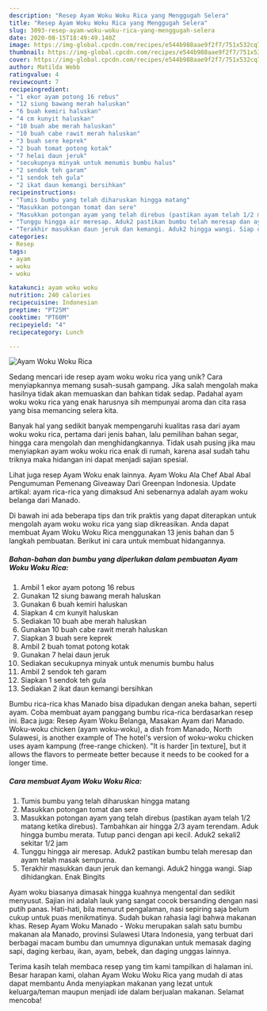 ```yaml
---
description: "Resep Ayam Woku Woku Rica yang Menggugah Selera"
title: "Resep Ayam Woku Woku Rica yang Menggugah Selera"
slug: 3093-resep-ayam-woku-woku-rica-yang-menggugah-selera
date: 2020-08-15T18:49:49.140Z
image: https://img-global.cpcdn.com/recipes/e544b988aae9f2f7/751x532cq70/ayam-woku-woku-rica-foto-resep-utama.jpg
thumbnail: https://img-global.cpcdn.com/recipes/e544b988aae9f2f7/751x532cq70/ayam-woku-woku-rica-foto-resep-utama.jpg
cover: https://img-global.cpcdn.com/recipes/e544b988aae9f2f7/751x532cq70/ayam-woku-woku-rica-foto-resep-utama.jpg
author: Matilda Webb
ratingvalue: 4
reviewcount: 7
recipeingredient:
- "1 ekor ayam potong 16 rebus"
- "12 siung bawang merah haluskan"
- "6 buah kemiri haluskan"
- "4 cm kunyit haluskan"
- "10 buah abe merah haluskan"
- "10 buah cabe rawit merah haluskan"
- "3 buah sere keprek"
- "2 buah tomat potong kotak"
- "7 helai daun jeruk"
- "secukupnya minyak untuk menumis bumbu halus"
- "2 sendok teh garam"
- "1 sendok teh gula"
- "2 ikat daun kemangi bersihkan"
recipeinstructions:
- "Tumis bumbu yang telah diharuskan hingga matang"
- "Masukkan potongan tomat dan sere"
- "Masukkan potongan ayam yang telah direbus (pastikan ayam telah 1/2 matang ketika direbus). Tambahkan air hingga 2/3 ayam terendam. Aduk hingga bumbu merata. Tutup panci dengan api kecil. Aduk2 sekali2 sekitar 1/2 jam"
- "Tunggu hingga air meresap. Aduk2 pastikan bumbu telah meresap dan ayam telah masak sempurna."
- "Terakhir masukkan daun jeruk dan kemangi. Aduk2 hingga wangi. Siap dihidangkan. Enak Bingits"
categories:
- Resep
tags:
- ayam
- woku
- woku

katakunci: ayam woku woku 
nutrition: 240 calories
recipecuisine: Indonesian
preptime: "PT25M"
cooktime: "PT60M"
recipeyield: "4"
recipecategory: Lunch

---
```



![Ayam Woku Woku Rica](https://img-global.cpcdn.com/recipes/e544b988aae9f2f7/751x532cq70/ayam-woku-woku-rica-foto-resep-utama.jpg)

Sedang mencari ide resep ayam woku woku rica yang unik? Cara menyiapkannya memang susah-susah gampang. Jika salah mengolah maka hasilnya tidak akan memuaskan dan bahkan tidak sedap. Padahal ayam woku woku rica yang enak harusnya sih mempunyai aroma dan cita rasa yang bisa memancing selera kita.

Banyak hal yang sedikit banyak mempengaruhi kualitas rasa dari ayam woku woku rica, pertama dari jenis bahan, lalu pemilihan bahan segar, hingga cara mengolah dan menghidangkannya. Tidak usah pusing jika mau menyiapkan ayam woku woku rica enak di rumah, karena asal sudah tahu triknya maka hidangan ini dapat menjadi sajian spesial.

Lihat juga resep Ayam Woku enak lainnya. Ayam Woku Ala Chef Abal Abal Pengumuman Pemenang Giveaway Dari Greenpan Indonesia. Update artikal: ayam rica-rica yang dimaksud Ani sebenarnya adalah ayam woku belanga dari Manado.


Di bawah ini ada beberapa tips dan trik praktis yang dapat diterapkan untuk mengolah ayam woku woku rica yang siap dikreasikan. Anda dapat membuat Ayam Woku Woku Rica menggunakan 13 jenis bahan dan 5 langkah pembuatan. Berikut ini cara untuk membuat hidangannya.

<!--inarticleads1-->

##### Bahan-bahan dan bumbu yang diperlukan dalam pembuatan Ayam Woku Woku Rica:

1. Ambil 1 ekor ayam potong 16 rebus
1. Gunakan 12 siung bawang merah haluskan
1. Gunakan 6 buah kemiri haluskan
1. Siapkan 4 cm kunyit haluskan
1. Sediakan 10 buah abe merah haluskan
1. Gunakan 10 buah cabe rawit merah haluskan
1. Siapkan 3 buah sere keprek
1. Ambil 2 buah tomat potong kotak
1. Gunakan 7 helai daun jeruk
1. Sediakan secukupnya minyak untuk menumis bumbu halus
1. Ambil 2 sendok teh garam
1. Siapkan 1 sendok teh gula
1. Sediakan 2 ikat daun kemangi bersihkan


Bumbu rica-rica khas Manado bisa dipadukan dengan aneka bahan, seperti ayam. Coba membuat ayam panggang bumbu rica-rica berdasarkan resep ini. Baca juga: Resep Ayam Woku Belanga, Masakan Ayam dari Manado. Woku-woku chicken (ayam woku-woku), a dish from Manado, North Sulawesi, is another example of The hotel&#39;s version of woku-woku chicken uses ayam kampung (free-range chicken). &#34;It is harder [in texture], but it allows the flavors to permeate better because it needs to be cooked for a longer time. 

<!--inarticleads2-->

##### Cara membuat Ayam Woku Woku Rica:

1. Tumis bumbu yang telah diharuskan hingga matang
1. Masukkan potongan tomat dan sere
1. Masukkan potongan ayam yang telah direbus (pastikan ayam telah 1/2 matang ketika direbus). Tambahkan air hingga 2/3 ayam terendam. Aduk hingga bumbu merata. Tutup panci dengan api kecil. Aduk2 sekali2 sekitar 1/2 jam
1. Tunggu hingga air meresap. Aduk2 pastikan bumbu telah meresap dan ayam telah masak sempurna.
1. Terakhir masukkan daun jeruk dan kemangi. Aduk2 hingga wangi. Siap dihidangkan. Enak Bingits


Ayam woku biasanya dimasak hingga kuahnya mengental dan sedikit menyusut. Sajian ini adalah lauk yang sangat cocok bersanding dengan nasi putih panas. Hati-hati, bila menurut pengalaman, nasi sepiring saja belum cukup untuk puas menikmatinya. Sudah bukan rahasia lagi bahwa makanan khas. Resep Ayam Woku Manado - Woku merupakan salah satu bumbu makanan ala Manado, provinsi Sulawesi Utara Indonesia, yang terbuat dari berbagai macam bumbu dan umumnya digunakan untuk memasak daging sapi, daging kerbau, ikan, ayam, bebek, dan daging unggas lainnya. 

Terima kasih telah membaca resep yang tim kami tampilkan di halaman ini. Besar harapan kami, olahan Ayam Woku Woku Rica yang mudah di atas dapat membantu Anda menyiapkan makanan yang lezat untuk keluarga/teman maupun menjadi ide dalam berjualan makanan. Selamat mencoba!
